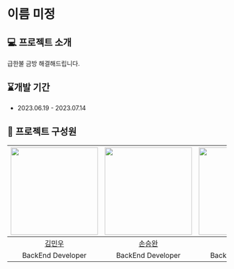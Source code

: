 # **이름 미정**

## 💻 프로젝트 소개

급한불 금방 해결해드립니다.

## ⌛개발 기간

- 2023.06.19 - 2023.07.14

## 🦁 프로젝트 구성원
| [<img src="https://avatars.githubusercontent.com/Kminwoo97" width="200">](https://github.com/Kminwoo97) | [<img src="https://avatars.githubusercontent.com/Hypersand" width="200">](https://github.com/Hypersand) | [<img src="https://avatars.githubusercontent.com/yurrrrri" width="200">](https://github.com/yurrrrri) | [<img src="https://avatars.githubusercontent.com/udonggi" width="200">](https://github.com/udonggi) | [<img src="https://avatars.githubusercontent.com/Min9807" width="200">](https://github.com/Min9807) |
|:-------------------------------------------------------------------------------------------------------:|:-------------------------------------------------------------------------------------------------------:|:-----------------------------------------------------------------------------------------------------:|:---------------------------------------------------------------------------------------------------:|:---------------------------------------------------------------------------------------------------:|
|                                   [김민우](https://github.com/Kminwoo97)                                   |                                   [손승완](https://github.com/Hypersand)                                   |                                  [손유리](https://github.com/yurrrrri)                                   |                                  [유동기](https://github.com/udonggi)                                  |                                  [이정민](https://github.com/Min9807)                                  |
|                                            BackEnd Developer                                            |                                            BackEnd Developer                                            |                                           BackEnd Developer                                           |                                          BackEnd Developer                                          |                                          BackEnd Developer                                          |
